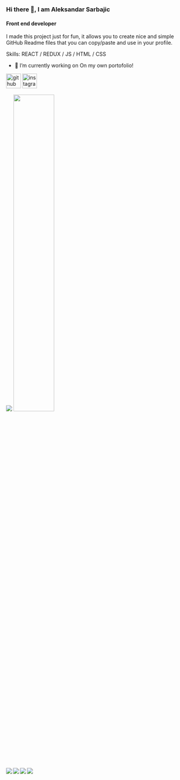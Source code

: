 ### Hi there 👋, I am Aleksandar Sarbajic
#### Front end developer
I made this project just for fun, it allows you to create nice and simple GitHub Readme files that you can copy/paste and use in your profile.

Skills: REACT / REDUX / JS / HTML / CSS

- 🔭 I’m currently working on On my own portofolio! 


[<img src='https://cdn.jsdelivr.net/npm/simple-icons@3.0.1/icons/github.svg' alt='github' height='40'>](https://github.com/AleksandarSarbajic)  [<img src='https://cdn.jsdelivr.net/npm/simple-icons@3.0.1/icons/instagram.svg' alt='instagram' height='40'>](https://www.instagram.com/dondacrack/)  


  
<div align="left">
  <img src="https://github-readme-stats.vercel.app/api?username=AleksandarSarbajic&show_icons=true&theme=radical" />
  <img width="47%" src="https://github-readme-stats.vercel.app/api/top-langs/?username=AleksandarSarbajic&layout=compact" />
</div>

<img align="left" src="https://img.shields.io/badge/react-%2320232a.svg?style=for-the-badge&logo=react&logoColor=%2361DAFB" />
<img align="left" src="https://img.shields.io/badge/javascript-%23323330.svg?style=for-the-badge&logo=javascript&logoColor=%23F7DF1E" />
<img align="left" src="https://img.shields.io/badge/Next-black?style=for-the-badge&logo=next.js&logoColor=white" />
<img align="left" src="https://img.shields.io/badge/redux-%23593d88.svg?style=for-the-badge&logo=redux&logoColor=white" />
